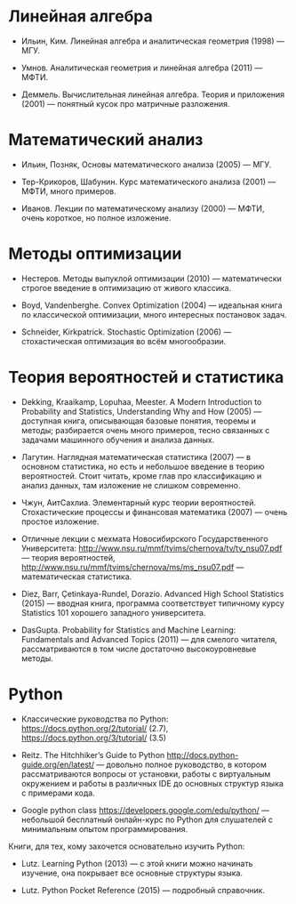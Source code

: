 # Линейная алгебра

- Ильин, Ким. Линейная алгебра и аналитическая геометрия (1998) — МГУ.

- Умнов. Аналитическая геометрия и линейная алгебра (2011) — МФТИ.

- Деммель. Вычислительная линейная алгебра. Теория и приложения (2001) — понятный кусок про матричные разложения.

# Математический анализ

- Ильин, Позняк, Основы математического анализа (2005) — МГУ.

- Тер-Крикоров, Шабунин. Курс математического анализа (2001) — МФТИ, много примеров.

- Иванов. Лекции по математическому анализу (2000) — МФТИ, очень короткое, но полное изложение.

# Методы оптимизации

- Нестеров. Методы выпуклой оптимизации (2010) — математически строгое введение в оптимизацию от живого классика.

- Boyd, Vandenberghe. Convex Optimization (2004) — идеальная книга по классической оптимизации, много интересных постановок задач.

- Schneider, Kirkpatrick. Stochastic Optimization (2006) — стохастическая оптимизация во всём многообразии.

# Теория вероятностей и статистика

- Dekking, Kraaikamp, Lopuhaa, Meester. A Modern Introduction to Probability and Statistics, Understanding Why and How (2005) — доступная книга, описывающая базовые понятия, теоремы и методы; разбирается очень много примеров, тесно связанных с задачами машинного обучения и анализа данных.

- Лагутин. Наглядная математическая статистика (2007) — в основном статистика, но есть и небольшое введение в теорию вероятностей. Стоит читать, кроме глав про классификацию и анализ данных, там изложение не слишком современно.

- Чжун, АитСахлиа. Элементарный курс теории вероятностей. Стохастические процессы и финансовая математика (2007) — очень простое изложение.

- Отличные лекции с мехмата Новосибирского Государственного Университета: http://www.nsu.ru/mmf/tvims/chernova/tv/tv_nsu07.pdf — теория вероятностей, http://www.nsu.ru/mmf/tvims/chernova/ms/ms_nsu07.pdf — математическая статистика.

- Diez, Barr, Çetinkaya-Rundel, Dorazio. Advanced High School Statistics (2015) — вводная книга, программа соответствует типичному курсу Statistics 101 хорошего западного университета.

- DasGupta. Probability for Statistics and Machine Learning: Fundamentals and Advanced Topics (2011) — для смелого читателя, рассматриваются в том числе достаточно высокоуровневые методы.

# Python

- Классические руководства по Python: https://docs.python.org/2/tutorial/ (2.7), https://docs.python.org/3/tutorial/ (3.5)

- Reitz. The Hitchhiker’s Guide to Python http://docs.python-guide.org/en/latest/ — довольно полное руководство, в котором рассматриваются вопросы от установки, работы с виртуальным окружением и работы в различных IDE до основных структур языка с примерами кода.

- Google python class https://developers.google.com/edu/python/ — небольшой бесплатный онлайн-курс по Python для слушателей с минимальным опытом программирования.

Книги, для тех, кому захочется основательно изучить Python:

- Lutz. Learning Python (2013) — с этой книги можно начинать изучение, она покрывает все основные структуры языка.

- Lutz. Python Pocket Reference (2015) — подробный справочник.
